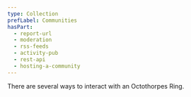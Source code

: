 ```yaml
---
type: Collection
prefLabel: Communities
hasPart:
  - report-url
  - moderation
  - rss-feeds
  - activity-pub
  - rest-api
  - hosting-a-community
---
```


There are several ways to interact with an Octothorpes Ring.